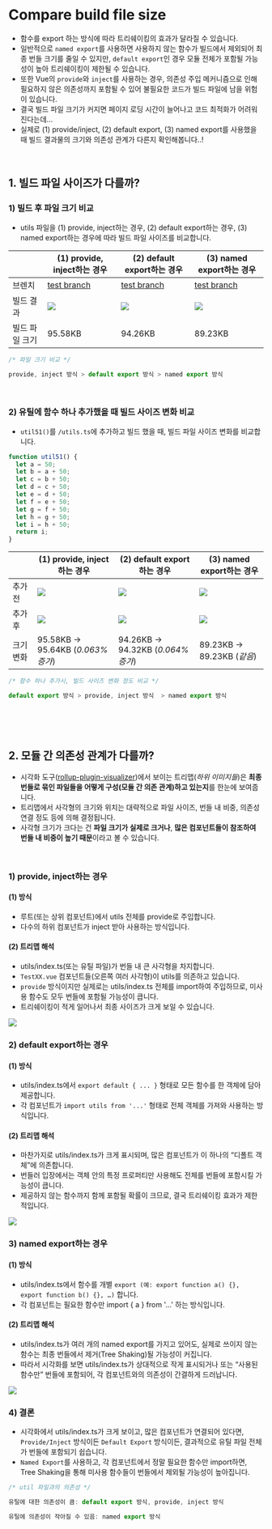 # Compare build file size
- 함수를 export 하는 방식에 따라 트리쉐이킹의 효과가 달라질 수 있습니다.
- 일반적으로 `named export`를 사용하면 사용하지 않는 함수가 빌드에서 제외되어 최종 번들 크기를 줄일 수 있지만, `default export`인 경우 모듈 전체가 포함될 가능성이 높아 트리쉐이킹이 제한될 수 있습니다.
- 또한 Vue의 `provide`와 `inject`를 사용하는 경우, 의존성 주입 메커니즘으로 인해 필요하지 않은 의존성까지 포함될 수 있어 불필요한 코드가 빌드 파일에 남을 위험이 있습니다.
- 결국 빌드 파일 크기가 커지면 페이지 로딩 시간이 늘어나고 코드 최적화가 어려워진다는데...
- 실제로 (1) provide/inject, (2) default export, (3) named export를 사용했을 때 빌드 결과물의 크기와 의존성 관계가 다른지 확인해봅니다..!

<br/>

## 1. 빌드 파일 사이즈가 다를까?
### 1) 빌드 후 파일 크기 비교
- utils 파일을 (1) provide, inject하는 경우, (2) default export하는 경우, (3) named export하는 경우에 따라 빌드 파일 사이즈를 비교합니다.


||(1) provide, inject하는 경우|(2) default export하는 경우|(3) named export하는 경우|
|---|---|---|---|
|브렌치|<a href="https://github.com/KumJungMin/inject-import-bundling-test/blob/provide-inject-bundling-test/src/main.ts">test branch</a>|<a href="https://github.com/KumJungMin/inject-import-bundling-test/blob/export-default/src/utils/index.ts">test branch</a>|<a href="https://github.com/KumJungMin/inject-import-bundling-test/blob/named-import/src/utils/index.ts">test branch</a>|
|빌드 결과|<img src="https://github.com/KumJungMin/inject-import-bundling-test/blob/main/public/provide-inject.png" />|<img src="https://github.com/KumJungMin/inject-import-bundling-test/blob/main/public/export-default.png" />|<img src="https://github.com/KumJungMin/inject-import-bundling-test/blob/main/public/named-export.png" />|
|빌드 파일 크기|95.58KB|94.26KB|89.23KB|

```js
/* 파일 크기 비교 */

provide, inject 방식 > default export 방식 > named export 방식

```


<br/>

### 2) 유틸에 함수 하나 추가했을 때 빌드 사이즈 변화 비교
- `util51()`를 `/utils.ts`에 추가하고 빌드 했을 때, 빌드 파일 사이즈 변화를 비교합니다.
```ts
function util51() { 
  let a = 50; 
  let b = a + 50; 
  let c = b + 50; 
  let d = c + 50; 
  let e = d + 50; 
  let f = e + 50; 
  let g = f + 50; 
  let h = g + 50; 
  let i = h + 50; 
  return i; 
}
```

||(1) provide, inject하는 경우|(2) default export하는 경우|(3) named export하는 경우|
|---|---|---|---|
|추가 전|<img src="https://github.com/KumJungMin/inject-import-bundling-test/blob/main/public/provide-inject.png" />|<img src="https://github.com/KumJungMin/inject-import-bundling-test/blob/main/public/export-default.png" />|<img src="https://github.com/KumJungMin/inject-import-bundling-test/blob/main/public/named-export.png" />|
|추가 후|<img src="https://github.com/KumJungMin/inject-import-bundling-test/blob/main/public/provide-inject-expand.png" />|<img src="https://github.com/KumJungMin/inject-import-bundling-test/blob/main/public/export-default-expand.png" />|<img src="https://github.com/KumJungMin/inject-import-bundling-test/blob/main/public/named-export-expand.png" />|
|크기 변화|95.58KB -> 95.64KB (_0.063% 증가_)|94.26KB -> 94.32KB (_0.064% 증가_)|89.23KB -> 89.23KB (_같음_)|


```js
/* 함수 하나 추가시, 빌드 사이즈 변화 정도 비교 */

default export 방식 > provide, inject 방식  > named export 방식

```

<br/><br/><br/>

## 2. 모듈 간 의존성 관계가 다를까?
- 시각화 도구([rollup-plugin-visualizer](https://github.com/btd/rollup-plugin-visualizer))에서 보이는 트리맵(_하위 이미지들_)은 **최종 번들로 묶인 파일들을 어떻게 구성(모듈 간 의존 관계)하고 있는지**를 한눈에 보여줍니다.
- 트리맵에서 사각형의 크기와 위치는 대략적으로 파일 사이즈, 번들 내 비중, 의존성 연결 정도 등에 의해 결정됩니다.
- 사각형 크기가 크다는 건 **파일 크기가 실제로 크거나**, **많은 컴포넌트들이 참조하여 번들 내 비중이 높기 때문**이라고 볼 수 있습니다.

<br/>

### 1) provide, inject하는 경우
#### (1) 방식
- 루트(또는 상위 컴포넌트)에서 utils 전체를 provide로 주입합니다.
- 다수의 하위 컴포넌트가 inject 받아 사용하는 방식입니다.

#### (2) 트리맵 해석
- utils/index.ts(또는 유틸 파일)가 번들 내 큰 사각형을 차지합니다.
- `TestXX.vue` 컴포넌트들(오른쪽 여러 사각형)이 utils를 의존하고 있습니다.
- `provide` 방식이지만 실제로는 utils/index.ts 전체를 import하여 주입하므로, 미사용 함수도 모두 번들에 포함될 가능성이 큽니다.
- 트리쉐이킹이 적게 일어나서 최종 사이즈가 크게 보일 수 있습니다.
  
<img src="https://github.com/KumJungMin/inject-import-bundling-test/blob/main/public/provide-inject-dependecies.png" />


<br/>


### 2) default export하는 경우
#### (1) 방식
- utils/index.ts에서 `export default { ... }` 형태로 모든 함수를 한 객체에 담아 제공합니다.
- 각 컴포넌트가 `import utils from '...'` 형태로 전체 객체를 가져와 사용하는 방식입니다.

#### (2) 트리맵 해석
- 마찬가지로 utils/index.ts가 크게 표시되며, 많은 컴포넌트가 이 하나의 “디폴트 객체”에 의존합니다.
- 번들러 입장에서는 객체 안의 특정 프로퍼티만 사용해도 전체를 번들에 포함시킬 가능성이 큽니다.
- 제공하지 않는 함수까지 함께 포함될 확률이 크므로, 결국 트리쉐이킹 효과가 제한적입니다.
 
<img src="https://github.com/KumJungMin/inject-import-bundling-test/blob/main/public/export-default-dependecies.png" />



<br/>


### 3) named export하는 경우
#### (1) 방식
- utils/index.ts에서 함수를 개별 `export (예: export function a() {}, export function b() {}, …)` 합니다.
- 각 컴포넌트는 필요한 함수만 import { a } from '...' 하는 방식입니다.

#### (2) 트리맵 해석
- utils/index.ts가 여러 개의 named export를 가지고 있어도, 실제로 쓰이지 않는 함수는 최종 번들에서 제거(Tree Shaking)될 가능성이 커집니다.
- 따라서 시각화를 보면 utils/index.ts가 상대적으로 작게 표시되거나 또는 “사용된 함수만” 번들에 포함되어, 각 컴포넌트와의 의존성이 간결하게 드러납니다.

<img src="https://github.com/KumJungMin/inject-import-bundling-test/blob/main/public/named-export-dependecies.png" />



<br/>

### 4) 결론
- 시각화에서 utils/index.ts가 크게 보이고, 많은 컴포넌트가 연결되어 있다면, `Provide/Inject` 방식이든 `Default Export` 방식이든, 결과적으로 유틸 파일 전체가 번들에 포함되기 쉽습니다.
- `Named Export`를 사용하고, 각 컴포넌트에서 정말 필요한 함수만 import하면, Tree Shaking을 통해 미사용 함수들이 번들에서 제외될 가능성이 높아집니다.

```js
/* util 파일과의 의존성 */

유틸에 대한 의존성이 큼: default export 방식, provide, inject 방식

유틸에 의존성이 작아질 수 있음: named export 방식

```

<br/>
  
